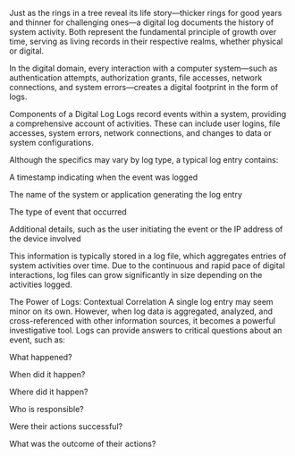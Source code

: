 Just as the rings in a tree reveal its life story—thicker rings for good years and thinner for challenging ones—a digital log documents the history of system activity. Both represent the fundamental principle of growth over time, serving as living records in their respective realms, whether physical or digital.

In the digital domain, every interaction with a computer system—such as authentication attempts, authorization grants, file accesses, network connections, and system errors—creates a digital footprint in the form of logs.

Components of a Digital Log
Logs record events within a system, providing a comprehensive account of activities. These can include user logins, file accesses, system errors, network connections, and changes to data or system configurations.

Although the specifics may vary by log type, a typical log entry contains:

A timestamp indicating when the event was logged

The name of the system or application generating the log entry

The type of event that occurred

Additional details, such as the user initiating the event or the IP address of the device involved

This information is typically stored in a log file, which aggregates entries of system activities over time. Due to the continuous and rapid pace of digital interactions, log files can grow significantly in size depending on the activities logged.

The Power of Logs: Contextual Correlation
A single log entry may seem minor on its own. However, when log data is aggregated, analyzed, and cross-referenced with other information sources, it becomes a powerful investigative tool. Logs can provide answers to critical questions about an event, such as:

What happened?

When did it happen?

Where did it happen?

Who is responsible?

Were their actions successful?

What was the outcome of their actions?
